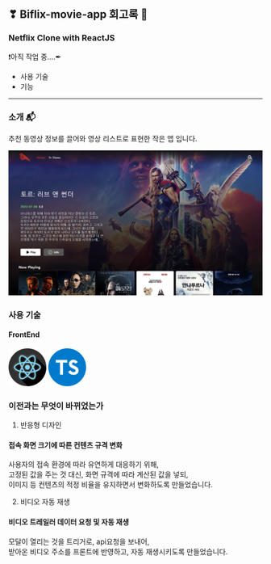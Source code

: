 ## ❣ Biflix-movie-app 회고록 🧐

### Netflix Clone with ReactJS

❗아직 작업 중....✒

- 사용 기술
- 기능

---

### 소개 📬

추천 동영상 정보를 끌어와 영상 리스트로 표현한 작은 앱 입니다.</br>

<p>
  <img src="./read_src/read_img/intro.png" width="600">
</p>

### 사용 기술

#### FrontEnd

<p>
<img src="./read_src/tech_icon/React.png" width="75" height="75"/>
<img src="./read_src/tech_icon/typescript_ps.png" width="75" height="75"/>
</p>

### 이전과는 무엇이 바뀌었는가

1. 반응형 디자인

#### 접속 화면 크기에 따른 컨텐츠 규격 변화

사용자의 접속 환경에 따라 유연하게 대응하기 위해,</br>
고정된 값을 주는 것 대신, 화면 규격에 따라 계산된 값을 넣되,</br>
이미지 등 컨텐츠의 적정 비율을 유지하면서 변화하도록 만들었습니다.

2. 비디오 자동 재생

#### 비디오 트레일러 데이터 요청 및 자동 재생

모달이 열리는 것을 트리거로, api요청을 보내어,</br>
받아온 비디오 주소를 프론트에 반영하고, 자동 재생시키도록 만들었습니다.

</details>
